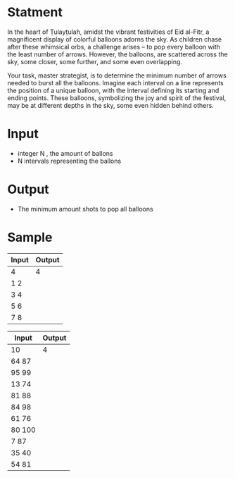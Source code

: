 # Statment
In the heart of Ṭulayṭulah, amidst the vibrant festivities of Eid al-Fitr, a magnificent display of colorful balloons adorns the sky. As children chase after these whimsical orbs, a challenge arises – to pop every balloon with the least number of arrows. However, the balloons, are scattered across the sky, some closer, some further, and some even overlapping.

Your task, master strategist, is to determine the minimum number of arrows needed to burst all the balloons. Imagine each interval on a line represents the position of a unique balloon, with the interval defining its starting and ending points. These balloons, symbolizing the joy and spirit of the festival, may be at different depths in the sky, some even hidden behind others.


# Input
 - integer N , the amount of ballons
- N intervals representing the ballons
# Output
 - The minimum amount shots to pop all balloons



# Sample
| Input | Output |	
| ----- | ------ |
| 4 | 4
| 1 2 | 
| 3 4 | 
| 5 6 | 
| 7 8 | 


| Input | Output |	
| ----- | ------ |
| 10 | 4
| 64 87 |
| 95 99 |
| 13 74 |
| 81 88 |
| 84 98 |
| 61 76 |
| 80 100 |
| 7 87 |
| 35 40 |
| 54 81 |









  